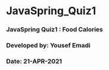 # JavaSpring_Quiz1
### JavaSpring Quiz1 : Food Calories
### Developed by: Yousef Emadi
### Date: 21-APR-2021
